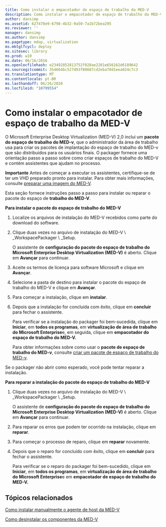 ```yaml
---
title: Como instalar o empacotador de espaço de trabalho da MED-V
description: Como instalar o empacotador de espaço de trabalho da MED-V
author: dansimp
ms.assetid: 627478e9-6798-4b32-9a50-7a1b72bea295
ms.reviewer: ''
manager: dansimp
ms.author: dansimp
ms.pagetype: mdop, virtualization
ms.mktglfcycl: deploy
ms.sitesec: library
ms.prod: w10
ms.date: 06/16/2016
ms.openlocfilehash: e23492852813752f028ae2201e656162d6189642
ms.sourcegitcommit: 354664bc527d93f80687cd2eba70d1eea024c7c3
ms.translationtype: MT
ms.contentlocale: pt-BR
ms.lasthandoff: 06/26/2020
ms.locfileid: "10799554"
---
```

# Como instalar o empacotador de espaço de trabalho da MED-V


O Microsoft Enterprise Desktop Virtualization (MED-V) 2,0 inclui um **pacote do espaço de trabalho do MED-v**, que o administrador da área de trabalho usa para criar os pacotes de implantação do espaço de trabalho do MED-v que são distribuídos para os usuários finais. O packager fornece uma orientação passo a passo sobre como criar espaços de trabalho do MED-V e contém assistentes que ajudam no processo.

**Importante**  Antes de começar a executar os assistentes, certifique-se de ter um VHD preparado pronto para instalar. Para obter mais informações, consulte [preparar uma imagem do MED-V](prepare-a-med-v-image.md).

 

Esta seção fornece instruções passo a passo para instalar ou reparar o pacote do espaço de **trabalho do MED-V**.

**Para instalar o pacote do espaço de trabalho do MED-V**

1.  Localize os arquivos de instalação do MED-V recebidos como parte do download do software.

2.  Clique duas vezes no arquivo de instalação do MED-V \ _WorkspacePackager \ _Setup.

    O assistente de **configuração do pacote do espaço de trabalho do Microsoft Enterprise Desktop Virtualization (MED-V)** é aberto. Clique em **Avançar** para continuar.

3.  Aceite os termos de licença para software Microsoft e clique em **Avançar**.

4.  Selecione a pasta de destino para instalar o pacote do espaço de trabalho do MED-V e clique em **Avançar**.

5.  Para começar a instalação, clique em **instalar**.

6.  Depois que a instalação for concluída com êxito, clique em **concluir** para fechar o assistente.

    Para verificar se a instalação do packager foi bem-sucedida, clique em **Iniciar**, em **todos os programas**, em **virtualização de área de trabalho do Microsoft Enterprise**e, em seguida, clique em **empacotador do espaço de trabalho do MED-V.**

    Para obter informações sobre como usar o **pacote de espaço de trabalho do MED-v**, consulte [criar um pacote de espaço de trabalho do MED-v](create-a-med-v-workspace-package.md).

Se o packager não abrir como esperado, você pode tentar reparar a instalação.

**Para reparar a instalação do pacote do espaço de trabalho do MED-V**

1.  Clique duas vezes no arquivo de instalação do MED-V \ _WorkspacePackager \ _Setup.

    O assistente de **configuração do pacote do espaço de trabalho do Microsoft Enterprise Desktop Virtualization (MED-V)** é aberto. Clique em **Avançar** para continuar.

2.  Para reparar os erros que podem ter ocorrido na instalação, clique em **reparar**.

3.  Para começar o processo de reparo, clique em **reparar** novamente.

4.  Depois que o reparo for concluído com êxito, clique em **concluir** para fechar o assistente.

    Para verificar se o reparo do packager foi bem-sucedido, clique em **Iniciar**, em **todos os programas**, em **virtualização de área de trabalho do Microsoft Enterprise**e em **empacotador de espaço de trabalho do MED-V.**

## Tópicos relacionados


[Como instalar manualmente o agente de host da MED-V](how-to-manually-install-the-med-v-host-agent.md)

[Como desinstalar os componentes da MED-V](how-to-uninstall-the-med-v-components.md)

 

 





